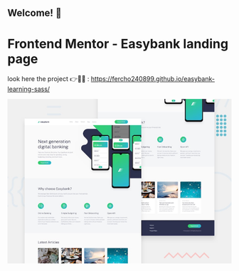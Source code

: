 ## Welcome! 👋

# Frontend Mentor - Easybank landing page

look here the project 👉👨‍💻 : https://fercho240899.github.io/easybank-learning-sass/

![Design preview for the Easybank landing page coding challenge](./design/desktop-preview.jpg)



